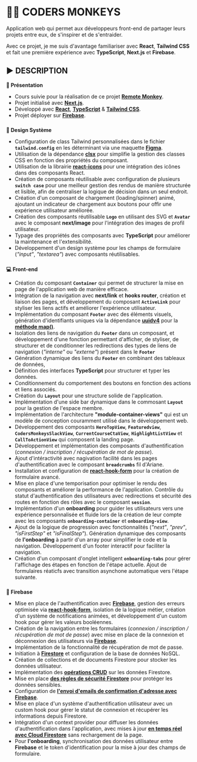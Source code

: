 # 👨‍💻 CODERS MONKEYS
Application web qui permet aux développeurs front-end de partager leurs projets entre eux, de s'inspirer et de s'entraider.

Avec ce projet, je me suis d'avantage familiariser avec **React**, **Tailwind CSS** et fait une première expérience avec **TypeScript**, **Next.js** et **Firebase**.

## ▶️ DESCRIPTION
**📄 Présentation**
- Cours suivie pour la réalisation de ce projet **[Remote Monkey](https://youtube.com/playlist?list=PLtKaauZVThjAe3U3AQqa-C1fLwHR48aMM&si=EH_EwWJUuE1k5gSE)**.
- Projet initialisé avec **[Next.js](https://nextjs.org/)**.
- Développé avec **[React](https://fr.react.dev/)**, **[TypeScript](https://www.typescriptlang.org/)** & **[Tailwind CSS](https://tailwindcss.com/)**.
- Projet déployer sur **[Firebase](https://firebase.google.com/)**.

###
**🎨 Design Système**
- Configuration de class Tailwind personnalisées dans le fichier **`tailwind.config`** en les déterminant via une maquette **[Figma](https://www.figma.com)**.
- Utilisation de la dépendance **[clsx](https://www.npmjs.com/package/clsx)** pour simplifie la gestion des classes CSS en fonction des propriétés du composant.
- Utilisation de la librairie **[react-icons](https://react-icons.github.io/react-icons/)** pour une intégration des icônes dans des composants React.
- Création de composants réutilisable avec configuration de plusieurs **`switch case`** pour une meilleur gestion des rendus de manière structurée et lisible, afin de centraliser la logique de décision dans un seul endroit.
- Création d'un composant de chargement (loading/spinner) animé, ajoutant un indicateur de chargement aux boutons pour offir une expérience utilisateur améliorée.
- Création des composants réutilisable **`Logo`** en utilisant des SVG et **`Avatar`** avec le composant **next/image** pour l'intégration des images de profil utilisateur.
- Typage des propriétés des composants avec **TypeScript** pour améliorer la maintenance et l'extensibilité.
- Développement d'un design système pour les champs de formulaire (*"input"*, *"textarea"*) avec composants réutilisables.

###
**💻 Front-end**
- Création du composant **`Container`** qui permet de structurer la mise en page de l'application web de manière efficace. 
- Intégration de la navigation avec **next/link** et **hooks router**, création et liaison des pages, et développement du composant **`ActiveLink`** pour styliser les liens actifs et améliorer l'expérience utilisateur.
- Implémentation du composant **`Footer`** avec des éléments visuels, génération d'identifiants uniques via la dépendance **[uuidv4](https://www.npmjs.com/package/uuidv4)** pour la **[méthode map()](https://developer.mozilla.org/fr/docs/Web/JavaScript/Reference/Global_Objects/Array/map)**.
- Isolation des liens de navigation du **`Footer`** dans un composant, et développement d'une fonction permettant d'afficher, de styliser, de structurer et de conditionner les redirections des types de liens de navigation (*"interne"* ou *"externe"*) présent dans le **`Footer`**
- Génération dynamique des liens du **`Footer`** en combinant des tableaux de données, 
- Définition des interfaces **TypeScript** pour structurer et typer les données.
- Conditionnement du comportement des boutons en fonction des actions et liens associés.
- Création du **`Layout`** pour une structure solide de l'application.
- Implémentation d'une side bar dynamique dans le commosant **`Layout`** pour la gestion de l'espace membre.
- Implémentation de l'architecture **"module-container-views"** qui est un modèle de conception couramment utilisé dans le développement web.
- Développement des composants **`HeroTopView`**, **`Featuredview`**, **`CodersMonkeysSlackView`**, **`CurrentCourseCtaView`**, **`HighlightListView`** et **`CallToActionView`** qui composent la landing page.
- Développement et implémentation des composants d'authentification (*connexion / inscription / récupération de mot de passe*).
- Ajout d'intéractivité avec nagivation facilité dans les pages d'authentification avec le composant **`breadcrumbs`** fil d'Ariane.
- Installation et configuration de **[react-hook-form](https://react-hook-form.com/)** pour la création de formulaire avancé.
- Mise en place d'une temporisation pour optimiser le rendu des composants et améliorer la performance de l'application. Contrôle du statut d'authentification des utilisateurs avec redirections et sécurité des routes en fonction des rôles avec le composant **`session`**.
- Implémentation d'un **onboarding** pour guider les utilisateurs vers une expérience personnalisée et fluide lors de la création de leur compte avec les composants **`onboarding-container`** et **`onboarding-view`**. 
- Ajout de la logique de progression avec fonctionnalités (*"next"*, *"prev"*, *"isFirstStep"* et *"isFinalStep"*). Génération dynamique des composants de **l'onboarding** à partir d'un array pour simplifier le code et la navigation. Développement d'un footer interactif pour faciliter la navigation.
- Création d'un composant d'onglet intelligent **`onboarding-tabs`** pour gérer l'affichage des étapes en fonction de l'étape actuelle. Ajout de formulaires réaticfs avec transition asynchone automatique vers l'étape suivante.


###
**🚀 Firebase**
- Mise en place de l'authentification avec **[Firebase](https://firebase.google.com/)**, gestion des erreurs optimisée via **[react-hook-form](https://react-hook-form.com/)**, isolation de la logique métier, création d'un système de notifications animées, et développement d'un custom hook pour gérer les valeurs booléennes.
- Création de la navigation entre les formulaires (*connexion / inscription / récupération de mot de passe*) avec mise en place de la connexion et déconnexion des utilisateurs via **[Firebase](https://firebase.google.com/)**.
- Implémentation de la fonctionnalité de récupération de mot de passe.
- Initiation à **[Firestore](https://firebase.google.com/docs/firestore?hl=fr)** et configuration de la base de données NoSQL.
- Création de collections et de documents Firestore pour stocker les données utilisateur.
- Implémentation des **[opérations CRUD](https://medium.com/@ahmadrazawebexpert/how-to-perform-firebase-crud-operations-355de96bad2c)** sur les données Firestore.
- Mise en place **[des règles de sécurité Firestore](https://firebase.google.com/docs/firestore/security/rules-structure?hl=fr)** pour protéger les données sensibles.
- Configuration de **[l'envoi d'emails de confirmation d'adresse avec Firebase](https://firebase.google.com/docs/auth/web/email-link-auth?hl=fr)**.
- Mise en place d'un système d'authentification utilisateur avec un custom hook pour gérer le statut de connexion et récupérer les informations depuis Firestore. 
- Intégration d'un context provider pour diffuser les données d'authentification dans l'application, avec mises à jour **[en temps réel avec Cloud Firestore](https://firebase.google.com/docs/firestore/query-data/listen?hl=fr)** sans rechargement de la page.
- Pour **l'onboarding**, synchronisation des données utilisateur entre **Firebase** et le token d'identification pour la mise à jour des champs de formulaire.

#

